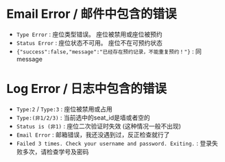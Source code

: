 # Email Error / 邮件中包含的错误
- ```Type Error``` : 座位类型错误。 座位被禁用或座位被预约
- ```Status Error``` : 座位状态不可用。 座位不在可预约状态
- ```{"success":false,"message":"已经存在预约记录，不能重复预约！"}``` : 同message

# Log Error / 日志中包含的错误
- ```Type:2``` / ```Type:3``` : 座位被禁用或占用
- ```Type:(非1/2/3)``` : 当前选中的seat_id是墙或者空的
- ```Status is (非1)``` : 座位二次验证时失效  (这种情况一般不出现)
- ```Email Error``` : 邮箱错误，我还没遇到过，反正检查就行了
- ```Failed 3 times. Check your username and password. Exiting.``` : 登录失败多次，请检查学号及密码